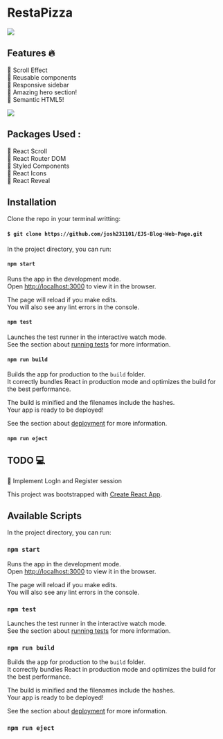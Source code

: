 # RestaPizza
<img src="https://i.ibb.co/PmnDQ3v/Rest-Pizza.png">

## Features :fire:

:pizza: Scroll Effect<br>
:pizza: Reusable components<br>
:pizza: Responsive sidebar<br>
:pizza: Amazing hero section!<br>
:pizza: Semantic HTML5!<br>

<img src="https://i.ibb.co/Ch89ZtF/Screenshot-from-2021-01-04-20-41-49.png">

## Packages Used :
:orange_book: React Scroll<br>
:orange_book: React Router DOM<br>
:orange_book: Styled Components<br>
:orange_book: React Icons<br>
:orange_book: React Reveal<br>


## Installation

Clone the repo in your terminal writting:

#### `$ git clone https://github.com/josh231101/EJS-Blog-Web-Page.git`

In the project directory, you can run:

#### `npm start`

Runs the app in the development mode.<br />
Open [http://localhost:3000](http://localhost:3000) to view it in the browser.

The page will reload if you make edits.<br />
You will also see any lint errors in the console.

#### `npm test`

Launches the test runner in the interactive watch mode.<br />
See the section about [running tests](https://facebook.github.io/create-react-app/docs/running-tests) for more information.

#### `npm run build`

Builds the app for production to the `build` folder.<br />
It correctly bundles React in production mode and optimizes the build for the best performance.

The build is minified and the filenames include the hashes.<br />
Your app is ready to be deployed!

See the section about [deployment](https://facebook.github.io/create-react-app/docs/deployment) for more information.

#### `npm run eject`

## TODO :computer:

:pushpin: Implement LogIn and Register session <br>








This project was bootstrapped with [Create React App](https://github.com/facebook/create-react-app).

## Available Scripts

In the project directory, you can run:

### `npm start`

Runs the app in the development mode.\
Open [http://localhost:3000](http://localhost:3000) to view it in the browser.

The page will reload if you make edits.\
You will also see any lint errors in the console.

### `npm test`

Launches the test runner in the interactive watch mode.\
See the section about [running tests](https://facebook.github.io/create-react-app/docs/running-tests) for more information.

### `npm run build`

Builds the app for production to the `build` folder.\
It correctly bundles React in production mode and optimizes the build for the best performance.

The build is minified and the filenames include the hashes.\
Your app is ready to be deployed!

See the section about [deployment](https://facebook.github.io/create-react-app/docs/deployment) for more information.

### `npm run eject`

